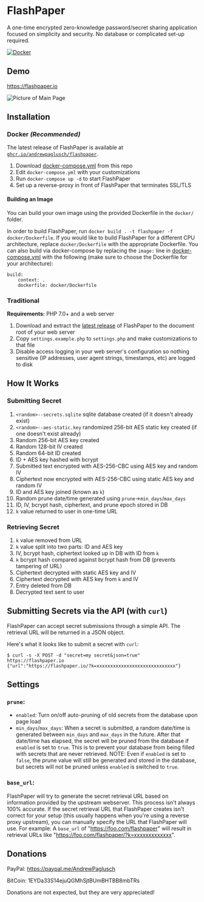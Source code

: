 # FlashPaper
A one-time encrypted zero-knowledge password/secret sharing application focused on simplicity and security. No database or complicated set-up required.

[![Docker](https://github.com/AndrewPaglusch/FlashPaper/actions/workflows/docker_publish.yml/badge.svg)](https://github.com/AndrewPaglusch/FlashPaper/actions/workflows/docker_publish.yml)

## Demo

https://flashpaper.io

![Picture of Main Page](https://i.imgur.com/KIs9fjE.png)

## Installation

### Docker *(Recommended)*
  The latest release of FlashPaper is available at [`ghcr.io/andrewpaglusch/flashpaper`](https://ghcr.io/andrewpaglusch/flashpaper).
  1. Download [docker-compose.yml](https://raw.githubusercontent.com/AndrewPaglusch/FlashPaper/master/docker-compose.yml) from this repo
  2. Edit `docker-compose.yml` with your customizations
  3. Run `docker-compose up -d` to start FlashPaper
  4. Set up a reverse-proxy in front of FlashPaper that terminates SSL/TLS

#### Building an Image
  You can build your own image using the provided Dockerfile in the `docker/` folder.

  In order to build FlashPaper, run `docker build . -t flashpaper -f docker/Dockerfile`. If you would like to build FlashPaper for a different CPU architecture, replace `docker/Dockerfile` with the appropriate Dockerfile.
  You can also build via docker-compose by replacing the `image:` line in [docker-compose.yml](https://github.com/AndrewPaglusch/FlashPaper/blob/master/docker-compose.yml) with the following (make sure to choose the Dockerfile for your architecture):
  
  ```
  build:
      context: .
      dockerfile: docker/Dockerfile
  ```

### Traditional
  **Requirements:** PHP 7.0+ and a web server
  1. Download and extract the [latest release](https://github.com/AndrewPaglusch/FlashPaper/releases/latest) of FlashPaper to the document root of your web server
  2. Copy `settings.example.php` to `settings.php` and make customizations to that file
  3. Disable access logging in your web server's configuration so nothing sensitive (IP addresses, user agent strings, timestamps, etc) are logged to disk

## How It Works
### Submitting Secret
  1. `<random>--secrets.sqlite` sqlite database created (if it doesn't already exist)
  2. `<random>--aes-static.key` randomized 256-bit AES static key created (if one doesn't exist already)
  3. Random 256-bit AES key created
  4. Random 128-bit IV created
  5. Random 64-bit ID created
  6. ID + AES key hashed with bcrypt 
  7. Submitted text encrypted with AES-256-CBC using AES key and random IV
  8. Ciphertext now encrypted with AES-256-CBC using static AES key and random IV
  9. ID and AES key joined (known as `k`)
  10. Random prune date/time generated using `prune`->`min_days`/`max_days`
  11. ID, IV, bcrypt hash, ciphertext, and prune epoch stored in DB
  12. `k` value returned to user in one-time URL

### Retrieving Secret
  1. `k` value removed from URL
  2. `k` value split into two parts: ID and AES key
  3. IV, bcrypt hash, ciphertext looked up in DB with ID from `k`
  4. `k` bcrypt hash compared against bcrypt hash from DB (prevents tampering of URL)
  5. Ciphertext decrypted with static AES key and IV
  6. Ciphertext decrypted with AES key from `k` and IV
  7. Entry deleted from DB
  8. Decrypted text sent to user

## Submitting Secrets via the API (with `curl`)

FlashPaper can accept secret submissions through a simple API. The retrieval URL will be returned in a JSON object. 

Here's what it looks like to submit a secret with `curl`:
```
$ curl -s -X POST -d "secret=my secret&json=true" https://flashpaper.io
{"url":"https://flashpaper.io/?k=xxxxxxxxxxxxxxxxxxxxxxxxxxxxx"}
```

## Settings

### `prune`:
 - `enabled`: Turn on/off auto-pruning of old secrets from the database upon page load
 - `min_days`/`max_days`: When a secret is submitted, a random date/time is generated between `min_days` and `max_days` in the future. After that date/time has elapsed, the secret will be pruned from the database if `enabled` is set to `true`. This is to prevent your database from being filled with secrets that are never retrieved. NOTE: Even if `enabled` is set to `false`, the prune value will still be generated and stored in the database, but secrets will not be pruned unless `enabled` is switched to `true`.

### `base_url`:
FlashPaper will try to generate the secret retrieval URL based on information provided by the upstream webserver. This process isn't always 100% accurate. If the secret retrieval URL that FlashPaper creates isn't correct for your setup (this usually happens when you're using a reverse proxy upstream), you can manually specify the URL that FlashPaper will use. For example: A `base_url` of "https://foo.com/flashpaper" will result in retrieval URLs like "https://foo.com/flashpaper/?k=xxxxxxxxxxxxx".

## Donations

PayPal: https://paypal.me/AndrewPaglusch

BitCoin: 1EYDa33S14ejuQGMhSjtBUmBHTBB8mbTRs

Donations are not expected, but they are very appreciated!
